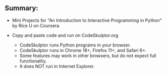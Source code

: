 ## Summary:

+ Mini Projects for "An Introduction to Interactive Programming 
in Python" by Rice U on Coursera
+ Copy and paste code and run on CodeSkulptor.org 

  - CodeSkulptor runs Python programs in your browser.  
  - CodeSkulptor runs in Chrome 18+, Firefox 11+, and Safari 6+.  
  - Some features may work in other browsers, but do not expect full functionality.  
  - It does NOT run in Internet Explorer. 